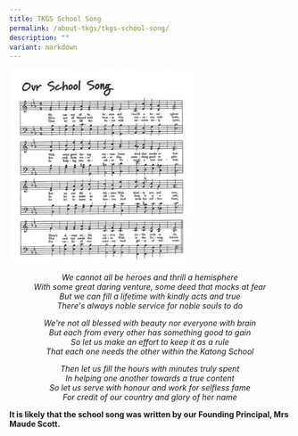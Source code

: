 ```yaml
---
title: TKGS School Song
permalink: /about-tkgs/tkgs-school-song/
description: ""
variant: markdown
---
```

<img style="width: 65%;" src="/images/About_tkgs/School_song/Score_Only.jpg">
<p style="text-align: center;"><em>We cannot all be heroes and thrill a hemisphere<br></em><em>With some great daring venture, some deed that mocks at fear<br></em><em>But we can fill a lifetime with kindly acts and true<br></em><em>There's always noble service for noble souls to do</em></p>
<p style="text-align: center;"><em>We're not all blessed with beauty nor everyone with brain<br></em><em>But each from every other has something good to gain<br></em><em>So let us make an effort to keep it as a rule<br></em><em>That each one needs the other within the Katong School</em></p>
<p style="text-align: center;"><em>Then let us fill the hours with minutes truly spent<br></em><em>In helping one another towards a true content<br></em><em>So let us serve with honour and work for selfless fame<br></em><em>For credit of our country and glory of her name</em></p>
<p><b>It is likely that the school song was written by our Founding Principal, Mrs Maude Scott.</b></p>